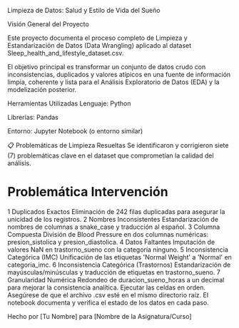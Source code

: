 Limpieza de Datos: Salud y Estilo de Vida del Sueño

Visión General del Proyecto

Este proyecto documenta el proceso completo de Limpieza y Estandarización de Datos (Data Wrangling) aplicado al dataset Sleep_health_and_lifestyle_dataset.csv.

El objetivo principal es transformar un conjunto de datos crudo con inconsistencias, duplicados y valores atípicos en una fuente de información limpia, coherente y lista para el Análisis Exploratorio de Datos (EDA) y la modelización posterior.

Herramientas Utilizadas
Lenguaje: Python

Librerías: Pandas

Entorno: Jupyter Notebook (o entorno similar)

📋 Problemáticas de Limpieza Resueltas
Se identificaron y corrigieron siete (7) problemáticas clave en el dataset que comprometían la calidad del análisis.

#	Problemática	Intervención
1	Duplicados Exactos	Eliminación de 242 filas duplicadas para asegurar la unicidad de los registros.
2	Nombres Inconsistentes	Estandarización de nombres de columnas a snake_case y traducción al español.
3	Columna Compuesta	División de Blood Pressure en dos columnas numéricas: presion_sistolica y presion_diastolica.
4	Datos Faltantes	Imputación de valores NaN en trastorno_sueno con la categoría ninguno.
5	Inconsistencia Categórica (IMC)	Unificación de las etiquetas 'Normal Weight' a 'Normal' en categoria_imc.
6	Inconsistencia Categórica (Trastornos)	Estandarización de mayúsculas/minúsculas y traducción de etiquetas en trastorno_sueno.
7	Granularidad Numérica	Redondeo de duracion_sueno_horas a un decimal para mejorar la consistencia analítica.
Ejecutar las celdas en orden. Asegúrese de que el archivo .csv esté en el mismo directorio raíz. El notebook documenta y verifica el estado de los datos en cada paso.

Hecho por [Tu Nombre] para [Nombre de la Asignatura/Curso]
